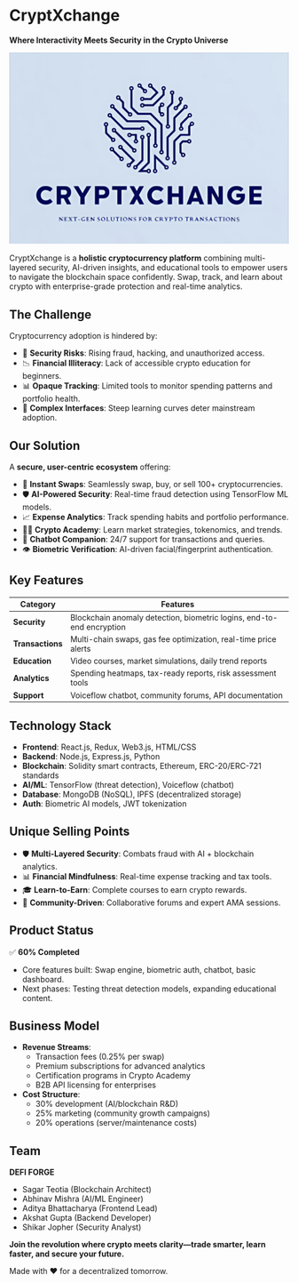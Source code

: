 # CryptXchange  

**Where Interactivity Meets Security in the Crypto Universe**  

<div align="center">
  <img src="assets/cryptxchange-banner.jpg" alt="CryptXchange Banner" width="800"/>
</div>  

CryptXchange is a **holistic cryptocurrency platform** combining multi-layered security, AI-driven insights, and educational tools to empower users to navigate the blockchain space confidently. Swap, track, and learn about crypto with enterprise-grade protection and real-time analytics.  

## The Challenge  
Cryptocurrency adoption is hindered by:  
- 🔐 **Security Risks**: Rising fraud, hacking, and unauthorized access.  
- 📉 **Financial Illiteracy**: Lack of accessible crypto education for beginners.  
- 📊 **Opaque Tracking**: Limited tools to monitor spending patterns and portfolio health.  
- 🤖 **Complex Interfaces**: Steep learning curves deter mainstream adoption.  

## Our Solution  
A **secure, user-centric ecosystem** offering:  
- 🔄 **Instant Swaps**: Seamlessly swap, buy, or sell 100+ cryptocurrencies.  
- 🛡️ **AI-Powered Security**: Real-time fraud detection using TensorFlow ML models.  
- 📈 **Expense Analytics**: Track spending habits and portfolio performance.  
- 🧑🏫 **Crypto Academy**: Learn market strategies, tokenomics, and trends.  
- 🤖 **Chatbot Companion**: 24/7 support for transactions and queries.  
- 👁️ **Biometric Verification**: AI-driven facial/fingerprint authentication.  

## Key Features  
| Category              | Features                                                                                   |
|-----------------------|-------------------------------------------------------------------------------------------|
| **Security**          | Blockchain anomaly detection, biometric logins, end-to-end encryption                     |
| **Transactions**      | Multi-chain swaps, gas fee optimization, real-time price alerts                          |
| **Education**         | Video courses, market simulations, daily trend reports                                   |
| **Analytics**         | Spending heatmaps, tax-ready reports, risk assessment tools                              |
| **Support**           | Voiceflow chatbot, community forums, API documentation                                   |

## Technology Stack  
- **Frontend**: React.js, Redux, Web3.js, HTML/CSS  
- **Backend**: Node.js, Express.js, Python  
- **Blockchain**: Solidity smart contracts, Ethereum, ERC-20/ERC-721 standards  
- **AI/ML**: TensorFlow (threat detection), Voiceflow (chatbot)  
- **Database**: MongoDB (NoSQL), IPFS (decentralized storage)  
- **Auth**: Biometric AI models, JWT tokenization  

## Unique Selling Points  
- 🛡️ **Multi-Layered Security**: Combats fraud with AI + blockchain analytics.  
- 📊 **Financial Mindfulness**: Real-time expense tracking and tax tools.  
- 🎓 **Learn-to-Earn**: Complete courses to earn crypto rewards.  
- 🤝 **Community-Driven**: Collaborative forums and expert AMA sessions.  

## Product Status  
✅ **60% Completed**  
- Core features built: Swap engine, biometric auth, chatbot, basic dashboard.  
- Next phases: Testing threat detection models, expanding educational content.  

## Business Model  
- **Revenue Streams**:  
  - Transaction fees (0.25% per swap)  
  - Premium subscriptions for advanced analytics  
  - Certification programs in Crypto Academy  
  - B2B API licensing for enterprises  
- **Cost Structure**:  
  - 30% development (AI/blockchain R&D)  
  - 25% marketing (community growth campaigns)  
  - 20% operations (server/maintenance costs)  

## Team  
**DEFI FORGE**  
- Sagar Teotia (Blockchain Architect)  
- Abhinav Mishra (AI/ML Engineer)  
- Aditya Bhattacharya (Frontend Lead)  
- Akshat Gupta (Backend Developer)  
- Shikar Jopher (Security Analyst)  

**Join the revolution where crypto meets clarity—trade smarter, learn faster, and secure your future.**  

Made with ❤️ for a decentralized tomorrow.  
